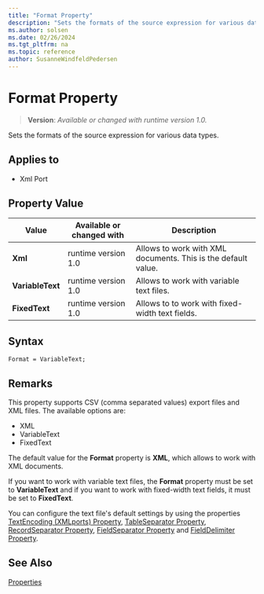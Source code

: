 ```yaml
---
title: "Format Property"
description: "Sets the formats of the source expression for various data types."
ms.author: solsen
ms.date: 02/26/2024
ms.tgt_pltfrm: na
ms.topic: reference
author: SusanneWindfeldPedersen
---
```

[//]: # (START>DO_NOT_EDIT)
[//]: # (IMPORTANT:Do not edit any of the content between here and the END>DO_NOT_EDIT.)
[//]: # (Any modifications should be made in the .xml files in the ModernDev repo.)
# Format Property
> **Version**: _Available or changed with runtime version 1.0._

Sets the formats of the source expression for various data types.

## Applies to
-   Xml Port

## Property Value

|Value|Available or changed with|Description|
|-----------|-----------|---------------------------------------|
|**Xml**|runtime version 1.0|Allows to work with XML documents. This is the default value.|
|**VariableText**|runtime version 1.0|Allows to work with variable text files.|
|**FixedText**|runtime version 1.0|Allows to to work with fixed-width text fields.|

[//]: # (IMPORTANT: END>DO_NOT_EDIT)

## Syntax

```AL
Format = VariableText;
```
  
## Remarks  

This property supports CSV (comma separated values) export files and XML files. The available options are:  
  
- XML  
- VariableText  
- FixedText  

The default value for the **Format** property is **XML**, which allows to work with XML documents. 

If you want to work with variable text files, the **Format** property must be set to **VariableText** and if you want to work with fixed-width text fields, it must be set to **FixedText**.

You can configure the text file's default settings by using the properties [TextEncoding (XMLports) Property](devenv-textencoding-property.md), 
[TableSeparator Property](devenv-tableseparator-property.md),
[RecordSeparator Property](devenv-recordseparator-property.md),
[FieldSeparator Property](devenv-fieldseparator-property.md) and
[FieldDelimiter Property](devenv-fielddelimiter-property.md).

## See Also  

[Properties](devenv-properties.md)

